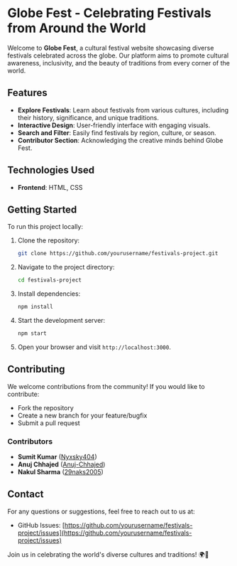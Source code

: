 # Globe Fest - Celebrating Festivals from Around the World

Welcome to **Globe Fest**, a cultural festival website showcasing diverse festivals celebrated across the globe. Our platform aims to promote cultural awareness, inclusivity, and the beauty of traditions from every corner of the world.

## Features
- **Explore Festivals**: Learn about festivals from various cultures, including their history, significance, and unique traditions.
- **Interactive Design**: User-friendly interface with engaging visuals.
- **Search and Filter**: Easily find festivals by region, culture, or season.
- **Contributor Section**: Acknowledging the creative minds behind Globe Fest.

## Technologies Used
- **Frontend**: HTML, CSS

## Getting Started
To run this project locally:
1. Clone the repository:
   ```bash
   git clone https://github.com/yourusername/festivals-project.git
   ```
2. Navigate to the project directory:
   ```bash
   cd festivals-project
   ```
3. Install dependencies:
   ```bash
   npm install
   ```
4. Start the development server:
   ```bash
   npm start
   ```
5. Open your browser and visit `http://localhost:3000`.

## Contributing
We welcome contributions from the community! If you would like to contribute:
- Fork the repository
- Create a new branch for your feature/bugfix
- Submit a pull request

### Contributors
- **Sumit Kumar** ([Nyxsky404](https://github.com/Nyxsky404))
- **Anuj Chhajed** ([Anuj-Chhajed](https://github.com/Anuj-Chhajed))
- **Nakul Sharma** ([29naks2005](https://github.com/29naks2005))

## Contact
For any questions or suggestions, feel free to reach out to us at:
- GitHub Issues: [https://github.com/yourusername/festivals-project/issues](https://github.com/yourusername/festivals-project/issues)

Join us in celebrating the world's diverse cultures and traditions! 🌍🎉
